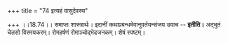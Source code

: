+++
title = "74 इत्यहं वासुदेवस्य"

+++
।।18.74।। समाप्तः शास्त्रार्थः। इदानीं कथाप्रबन्धमेवानुवर्तयन्संजय उवाच
-- **इतीति।** अद्भुतं चेतसो विस्मयकरम्। रोमहर्षणं रोमाञ्चोद्भेदजनकम्।
शेषं स्पष्टम्।
